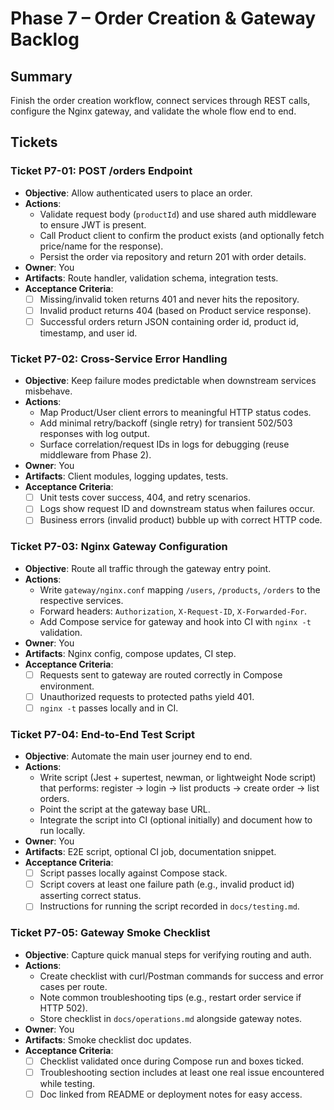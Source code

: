 # Phase 7 – Order Creation & Gateway Backlog

## Summary
Finish the order creation workflow, connect services through REST calls, configure the Nginx gateway, and validate the whole flow end to end.

## Tickets

### Ticket P7-01: POST /orders Endpoint
- **Objective**: Allow authenticated users to place an order.
- **Actions**:
  - Validate request body (`productId`) and use shared auth middleware to ensure JWT is present.
  - Call Product client to confirm the product exists (and optionally fetch price/name for the response).
  - Persist the order via repository and return 201 with order details.
- **Owner**: You
- **Artifacts**: Route handler, validation schema, integration tests.
- **Acceptance Criteria**:
  - [ ] Missing/invalid token returns 401 and never hits the repository.
  - [ ] Invalid product returns 404 (based on Product service response).
  - [ ] Successful orders return JSON containing order id, product id, timestamp, and user id.

### Ticket P7-02: Cross-Service Error Handling
- **Objective**: Keep failure modes predictable when downstream services misbehave.
- **Actions**:
  - Map Product/User client errors to meaningful HTTP status codes.
  - Add minimal retry/backoff (single retry) for transient 502/503 responses with log output.
  - Surface correlation/request IDs in logs for debugging (reuse middleware from Phase 2).
- **Owner**: You
- **Artifacts**: Client modules, logging updates, tests.
- **Acceptance Criteria**:
  - [ ] Unit tests cover success, 404, and retry scenarios.
  - [ ] Logs show request ID and downstream status when failures occur.
  - [ ] Business errors (invalid product) bubble up with correct HTTP code.

### Ticket P7-03: Nginx Gateway Configuration
- **Objective**: Route all traffic through the gateway entry point.
- **Actions**:
  - Write `gateway/nginx.conf` mapping `/users`, `/products`, `/orders` to the respective services.
  - Forward headers: `Authorization`, `X-Request-ID`, `X-Forwarded-For`.
  - Add Compose service for gateway and hook into CI with `nginx -t` validation.
- **Owner**: You
- **Artifacts**: Nginx config, compose updates, CI step.
- **Acceptance Criteria**:
  - [ ] Requests sent to gateway are routed correctly in Compose environment.
  - [ ] Unauthorized requests to protected paths yield 401.
  - [ ] `nginx -t` passes locally and in CI.

### Ticket P7-04: End-to-End Test Script
- **Objective**: Automate the main user journey end to end.
- **Actions**:
  - Write script (Jest + supertest, newman, or lightweight Node script) that performs: register → login → list products → create order → list orders.
  - Point the script at the gateway base URL.
  - Integrate the script into CI (optional initially) and document how to run locally.
- **Owner**: You
- **Artifacts**: E2E script, optional CI job, documentation snippet.
- **Acceptance Criteria**:
  - [ ] Script passes locally against Compose stack.
  - [ ] Script covers at least one failure path (e.g., invalid product id) asserting correct status.
  - [ ] Instructions for running the script recorded in `docs/testing.md`.

### Ticket P7-05: Gateway Smoke Checklist
- **Objective**: Capture quick manual steps for verifying routing and auth.
- **Actions**:
  - Create checklist with curl/Postman commands for success and error cases per route.
  - Note common troubleshooting tips (e.g., restart order service if HTTP 502).
  - Store checklist in `docs/operations.md` alongside gateway notes.
- **Owner**: You
- **Artifacts**: Smoke checklist doc updates.
- **Acceptance Criteria**:
  - [ ] Checklist validated once during Compose run and boxes ticked.
  - [ ] Troubleshooting section includes at least one real issue encountered while testing.
  - [ ] Doc linked from README or deployment notes for easy access.
